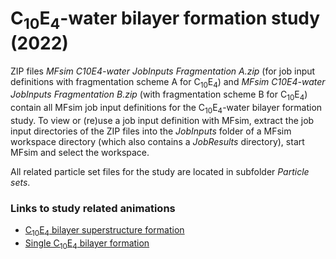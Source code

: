 # C<sub>10</sub>E<sub>4</sub>-water bilayer formation study (2022)

ZIP files *MFsim C10E4-water JobInputs Fragmentation A.zip* (for job input definitions with fragmentation scheme A for C<sub>10</sub>E<sub>4</sub>) and *MFsim C10E4-water JobInputs Fragmentation B.zip* (with fragmentation scheme B for C<sub>10</sub>E<sub>4</sub>) contain all MFsim job input definitions for the C<sub>10</sub>E<sub>4</sub>-water bilayer formation study. To view or (re)use a job input definition with MFsim, extract the job input directories of the ZIP files into the *JobInputs* folder of a MFsim workspace directory (which also contains a *JobResults* directory), start MFsim and select the workspace.

All related particle set files for the study are located in subfolder *Particle sets*.

### Links to study related animations
- [C<sub>10</sub>E<sub>4</sub> bilayer superstructure formation](https://w-hs.sciebo.de/s/KEnZp3UKloi1wfc)
- [Single C<sub>10</sub>E<sub>4</sub> bilayer formation](https://w-hs.sciebo.de/s/ToRy0kYAQdrhdi2)
